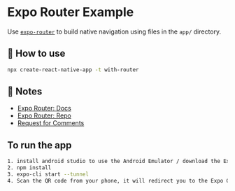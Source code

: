 # Expo Router Example

Use [`expo-router`](https://expo.github.io/router) to build native navigation using files in the `app/` directory.

## 🚀 How to use

```sh
npx create-react-native-app -t with-router
```

## 📝 Notes

- [Expo Router: Docs](https://expo.github.io/router)
- [Expo Router: Repo](https://github.com/expo/router)
- [Request for Comments](https://github.com/expo/router/discussions/1)

## To run the app
```sh
1. install android studio to use the Android Emulator / download the Expo Go app in your device
2. npm install
3. expo-cli start --tunnel
4. Scan the QR code from your phone, it will redirect you to the Expo Go app or press 'A' on your keyboard if you are running using emulator
```
